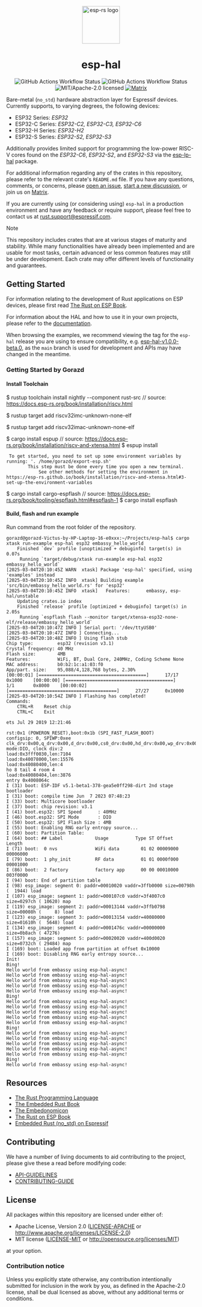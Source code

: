 <p align="center">
  <img src="./resources/esp-rs.svg" alt="esp-rs logo" width="100px" />
</p>

<h1 align="center">esp-hal</h1>

<p align="center">
  <img src="https://img.shields.io/github/actions/workflow/status/esp-rs/esp-hal/ci.yml?labelColor=1C2C2E&label=CI&logo=github&style=flat-square" alt="GitHub Actions Workflow Status" />
  <img src="https://img.shields.io/github/actions/workflow/status/esp-rs/esp-hal/hil.yml?labelColor=1C2C2E&label=HIL&logo=github&style=flat-square&event=merge_group" alt="GitHub Actions Workflow Status" />
  <img src="https://img.shields.io/badge/license-MIT%2FApache--2.0-blue?labelColor=1C2C2E&style=flat-square" alt="MIT/Apache-2.0 licensed" />
  <a href="https://matrix.to/#/#esp-rs:matrix.org">
    <img src="https://img.shields.io/matrix/esp-rs:matrix.org?labelColor=1C2C2E&label=join%20matrix&color=BEC5C9&logo=matrix&style=flat-square" alt="Matrix" />
  </a>
</p>

Bare-metal (`no_std`) hardware abstraction layer for Espressif devices. Currently supports, to varying degrees, the following devices:

- ESP32 Series: _ESP32_
- ESP32-C Series: _ESP32-C2, ESP32-C3, ESP32-C6_
- ESP32-H Series: _ESP32-H2_
- ESP32-S Series: _ESP32-S2, ESP32-S3_

Additionally provides limited support for programming the low-power RISC-V cores found on the _ESP32-C6_, _ESP32-S2_, and _ESP32-S3_ via the [esp-lp-hal] package.

For additional information regarding any of the crates in this repository, please refer to the relevant crate's `README.md` file. If you have any questions, comments, or concerns, please [open an issue], [start a new discussion], or join us on [Matrix].

If you are currently using (or considering using) `esp-hal` in a production environment and have any feedback or require support, please feel free to contact us at <rust.support@espressif.com>.

> [!NOTE]
>
> This repository includes crates that are at various stages of maturity and stability. While many functionalities have already been implemented and are usable for most tasks, certain advanced or less common features may still be under development. Each crate may offer different levels of functionality and guarantees.

[esp-lp-hal]: https://github.com/esp-rs/esp-hal/tree/main/esp-lp-hal
[esp-idf-svc]: https://github.com/esp-rs/esp-idf-svc
[open an issue]: https://github.com/esp-rs/esp-hal/issues/new
[start a new discussion]: https://github.com/esp-rs/esp-hal/discussions/new
[matrix]: https://matrix.to/#/#esp-rs:matrix.org

## Getting Started

For information relating to the development of Rust applications on ESP devices, please first read [The Rust on ESP Book].

For information about the HAL and how to use it in your own projects, please refer to the [documentation].

When browsing the examples, we recommend viewing the tag for the `esp-hal` release you are using to ensure compatibility, e.g. [esp-hal-v1.0.0-beta.0], as the `main` branch is used for development and APIs may have changed in the meantime.

[The Rust on ESP Book]: https://esp-rs.github.io/book/
[documentation]: https://docs.espressif.com/projects/rust/
[esp-hal-v1.0.0-beta.0]: https://github.com/esp-rs/esp-hal/tree/esp-hal-v1.0.0-beta.0/examples

### Getting Started by Gorazd

#### Install Toolchain

$ rustup toolchain install nightly --component rust-src   // source: https://docs.esp-rs.org/book/installation/riscv.html

$ rustup target add riscv32imc-unknown-none-elf  

$ rustup target add riscv32imac-unknown-none-elf


$ cargo install espup    // source: https://docs.esp-rs.org/book/installation/riscv-and-xtensa.html
$ espup install

```
 To get started, you need to set up some environment variables by running: '. /home/gorazd/export-esp.sh'
        This step must be done every time you open a new terminal.
            See other methods for setting the environment in https://esp-rs.github.io/book/installation/riscv-and-xtensa.html#3-set-up-the-environment-variables
```


$ cargo install cargo-espflash    // source:  https://docs.esp-rs.org/book/tooling/espflash.html#espflash-1
$ cargo install espflash

#### Build, flash and run example

Run command from the root folder of the repository.

```
gorazd@gorazd-Victus-by-HP-Laptop-16-e0xxx:~/Projects/esp-hal$ cargo xtask run-example esp-hal esp32 embassy_hello_world
    Finished `dev` profile [unoptimized + debuginfo] target(s) in 0.07s
     Running `target/debug/xtask run-example esp-hal esp32 embassy_hello_world`
[2025-03-04T20:10:45Z WARN  xtask] Package 'esp-hal' specified, using 'examples' instead
[2025-03-04T20:10:45Z INFO  xtask] Building example 'src/bin/embassy_hello_world.rs' for 'esp32'
[2025-03-04T20:10:45Z INFO  xtask]   Features:      embassy, esp-hal/unstable
    Updating crates.io index
    Finished `release` profile [optimized + debuginfo] target(s) in 2.05s
     Running `espflash flash --monitor target/xtensa-esp32-none-elf/release/embassy_hello_world`
[2025-03-04T20:10:47Z INFO ] Serial port: '/dev/ttyUSB0'
[2025-03-04T20:10:47Z INFO ] Connecting...
[2025-03-04T20:10:48Z INFO ] Using flash stub
Chip type:         esp32 (revision v3.1)
Crystal frequency: 40 MHz
Flash size:        4MB
Features:          WiFi, BT, Dual Core, 240MHz, Coding Scheme None
MAC address:       b0:b2:1c:a1:03:f0
App/part. size:    95,088/4,128,768 bytes, 2.30%
[00:00:01] [========================================]      17/17      0x1000    [00:00:00] [========================================]       1/1       0x8000    [00:00:02] [========================================]      27/27      0x10000   [2025-03-04T20:10:54Z INFO ] Flashing has completed!
Commands:
    CTRL+R    Reset chip
    CTRL+C    Exit

ets Jul 29 2019 12:21:46

rst:0x1 (POWERON_RESET),boot:0x1b (SPI_FAST_FLASH_BOOT)
configsip: 0, SPIWP:0xee
clk_drv:0x00,q_drv:0x00,d_drv:0x00,cs0_drv:0x00,hd_drv:0x00,wp_drv:0x00
mode:DIO, clock div:2
load:0x3fff0030,len:7104
load:0x40078000,len:15576
load:0x40080400,len:4
ho 8 tail 4 room 4
load:0x40080404,len:3876
entry 0x4008064c
I (31) boot: ESP-IDF v5.1-beta1-378-gea5e0ff298-dirt 2nd stage bootloader
I (31) boot: compile time Jun  7 2023 07:48:23
I (33) boot: Multicore bootloader
I (37) boot: chip revision: v3.1
I (41) boot.esp32: SPI Speed      : 40MHz
I (46) boot.esp32: SPI Mode       : DIO
I (50) boot.esp32: SPI Flash Size : 4MB
I (55) boot: Enabling RNG early entropy source...
I (60) boot: Partition Table:
I (64) boot: ## Label            Usage          Type ST Offset   Length
I (71) boot:  0 nvs              WiFi data        01 02 00009000 00006000
I (79) boot:  1 phy_init         RF data          01 01 0000f000 00001000
I (86) boot:  2 factory          factory app      00 00 00010000 003f0000
I (94) boot: End of partition table
I (98) esp_image: segment 0: paddr=00010020 vaddr=3ffb0000 size=00798h (  1944) load
I (107) esp_image: segment 1: paddr=000107c0 vaddr=3f4007c0 size=0297ch ( 10620) map
I (119) esp_image: segment 2: paddr=00013144 vaddr=3ffb0798 size=00008h (     8) load
I (123) esp_image: segment 3: paddr=00013154 vaddr=40080000 size=01610h (  5648) load
I (134) esp_image: segment 4: paddr=0001476c vaddr=00000000 size=0b8ach ( 47276) 
I (157) esp_image: segment 5: paddr=00020020 vaddr=400d0020 size=0732ch ( 29484) map
I (169) boot: Loaded app from partition at offset 0x10000
I (169) boot: Disabling RNG early entropy source...
Init!
Bing!
Hello world from embassy using esp-hal-async!
Hello world from embassy using esp-hal-async!
Hello world from embassy using esp-hal-async!
Hello world from embassy using esp-hal-async!
Hello world from embassy using esp-hal-async!
Bing!
Hello world from embassy using esp-hal-async!
Hello world from embassy using esp-hal-async!
Hello world from embassy using esp-hal-async!
Hello world from embassy using esp-hal-async!
Hello world from embassy using esp-hal-async!
Bing!
Hello world from embassy using esp-hal-async!
Hello world from embassy using esp-hal-async!
Hello world from embassy using esp-hal-async!
Hello world from embassy using esp-hal-async!
Hello world from embassy using esp-hal-async!
Bing!
Hello world from embassy using esp-hal-async!

```





## Resources

- [The Rust Programming Language](https://doc.rust-lang.org/book/)
- [The Embedded Rust Book](https://docs.rust-embedded.org/book/index.html)
- [The Embedonomicon](https://docs.rust-embedded.org/embedonomicon/)
- [The Rust on ESP Book](https://esp-rs.github.io/book/)
- [Embedded Rust (no_std) on Espressif](https://esp-rs.github.io/no_std-training/)

## Contributing

We have a number of living documents to aid contributing to the project, please give these a read before modifying code:

- [API-GUIDELINES](https://github.com/esp-rs/esp-hal/blob/main/documentation/API-GUIDELINES.md)
- [CONTRIBUTING-GUIDE](https://github.com/esp-rs/esp-hal/blob/main/documentation/CONTRIBUTING.md)

## License

All packages within this repository are licensed under either of:

- Apache License, Version 2.0 ([LICENSE-APACHE](LICENSE-APACHE) or http://www.apache.org/licenses/LICENSE-2.0)
- MIT license ([LICENSE-MIT](LICENSE-MIT) or http://opensource.org/licenses/MIT)

at your option.

### Contribution notice

Unless you explicitly state otherwise, any contribution intentionally submitted for inclusion in
the work by you, as defined in the Apache-2.0 license, shall be dual licensed as above, without
any additional terms or conditions.
